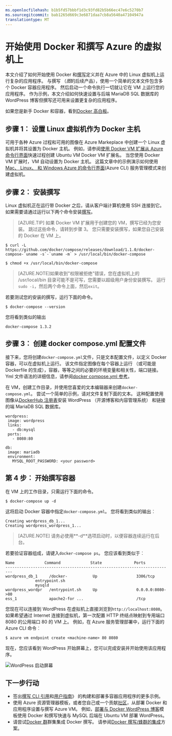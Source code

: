 ```yaml
---
ms.openlocfilehash: b1b5fd57bbbf1d3c93fd82b5b66ec47e6c5270b7
ms.sourcegitcommit: bab1265d669c3e6871daa7cb8a5640a47104947a
translationtype: MT
---
```

<properties
   pageTitle="开始使用 Docker 和撰写 Azure 的虚拟机上"
   description="使用撰写和在 Azure 上的 Docker 快速简介"
   services="virtual-machines"
   documentationCenter=""
   authors="dlepow"
   manager="timlt"
   editor=""/>

<tags
   ms.service="virtual-machines"
   ms.devlang="NA"
   ms.topic="article"
   ms.tgt_pltfrm="vm-linux"
   ms.workload="infrastructure-services"
   ms.date="08/07/2015"
   ms.author="danlep"/>

# 开始使用 Docker 和撰写 Azure 的虚拟机上

本文介绍了如何开始使用 Docker 和[撰写](http://github.com/docker/compose)定义并在 Azure 中的 Linux 虚拟机上运行复杂的应用程序。 与撰写 （*图*的后续产品），使用一个简单的文本文件包含多个 Docker 容器应用程序。 然后启动一个命令执行一切就让它在 VM 上运行您的应用程序。 作为示例，本文介绍如何快速设置与后端 MariaDB SQL 数据库的 WordPress 博客但撰写还可用来设置更复杂的应用程序。

如果您是新手 Docker 和容器，看到[Docker 高白板](http://azure.microsoft.com/documentation/videos/docker-high-level-whiteboard/)。

## 步骤 1︰ 设置 Linux 虚拟机作为 Docker 主机

可用于各种 Azure 过程和可用的图像在 Azure Markeplace 中创建一个 Linux 虚拟机并将其设置为 Docker 主机。 例如，请参阅[使用 Docker VM 扩展从 Azure 命令行界面](virtual-machines-docker-with-xplat-cli.md)快速过程创建 Ubuntu VM Docker VM 扩展名。 当您使用 Docker VM 扩展时，VM 自动设置为 Docker 主机。 这篇文章中的示例演示如何使用[Mac、 Linux、 和 Windows Azure 的命令行界面](../xplat-cli.md)(Azure CLI) 服务管理模式来创建虚拟机。

## 步骤 2︰ 安装撰写

Linux 虚拟机正在运行带 Docker 之后，请从客户端计算机使用 SSH 连接到它。 如果需要请通过运行以下两个命令安装[撰写](https://github.com/docker/compose/blob/882dc673ce84b0b29cd59b6815cb93f74a6c4134/docs/install.md)。

>[AZURE.TIP] 如果 Docker VM 扩展用于创建您的 VM，撰写已经为您安装。 跳过这些命令，请转到步骤 3。 您只需要安装撰写，如果您自己安装的 Docker 在 VM 上。

```
$ curl -L https://github.com/docker/compose/releases/download/1.1.0/docker-compose-`uname -s`-`uname -m` > /usr/local/bin/docker-compose

$ chmod +x /usr/local/bin/docker-compose
```
>[AZURE.NOTE]如果收到"权限被拒绝"错误，您在虚拟机上的 /usr/local/bin 目录可能不是可写，您需要以超级用户身份安装撰写。 运行`sudo -i`，然后两个命令上面，然后`exit`。

若要测试您的安装的撰写，运行下面的命令。

```
$ docker-compose --version
```

您将看到类似的输出
```
docker-compose 1.3.2
```


## 步骤 3︰ 创建 docker compose.yml 配置文件

接下来，您将创建`docker-compose.yml`文件，只是文本配置文件，以定义 Docker 容器，可以在虚拟机上运行。  该文件指定图像在每个容器上运行 （或可能是 Dockerfile 的生成），容器，等等之间的必要的环境变量和相关性，端口链接。 Yml 文件语法的详细信息，请参阅[docker compose.yml 参考](http://docs.docker.com/compose/yml/)。

在 VM，创建工作目录，并使用您喜爱的文本编辑器来创建`docker-compose.yml`。 尝试一个简单的示例，请对文件复制下面的文本。 这种配置使用图像从[DockerHub 注册表](https://registry.hub.docker.com/_/wordpress/)安装 WordPress （开源博客和内容管理系统） 和链接的端 MariaDB SQL 数据库。

 ```
 wordpress:
  image: wordpress
  links:
    - db:mysql
  ports:
    - 8080:80

db:
  image: mariadb
  environment:
    MYSQL_ROOT_PASSWORD: <your password>

```

## 第 4 步︰ 开始撰写容器

在 VM 上的工作目录，只需运行下面的命令。

```
$ docker-compose up -d

```

这将启动 Docker 容器中指定`docker-compose.yml`。 您将看到类似的输出︰

```
Creating wordpress_db_1...
Creating wordpress_wordpress_1...
```

>[AZURE.NOTE] 请务必使用**-d**选项启动时，以便容器连续运行在后台。

若要验证容器组成，请键入`docker-compose ps`。 您应该看到类似于︰

```
Name             Command             State              Ports
-------------------------------------------------------------------------
wordpress_db_1     /docker-           Up                 3306/tcp
             entrypoint.sh
             mysqld
wordpress_wordpr   /entrypoint.sh     Up                 0.0.0.0:8080->80
ess_1              apache2-for ...                       /tcp
```

您现在可以连接到 WordPress 在虚拟机上直接浏览到`http://localhost:8080`。 如果希望通过 Internet 连接到虚拟机，第一次配置 HTTP 终结点映射到专用端口 8080 的公用端口 80 的 VM 上。 例如，在 Azure 服务管理部署中，运行下面的 Azure CLI 命令︰

```
$ azure vm endpoint create <machine-name> 80 8080

```

现在，您应该看到 WordPress 开始屏幕上，您可以完成安装并开始使用该应用程序。

![WordPress 启动屏幕][wordpress_start]


## 下一步行动

* 签出[撰写 CLI 引用](http://docs.docker.com/compose/cli/)和[用户指南](http://docs.docker.com/compose/)》 的构建和部署多容器应用程序的更多示例。
* 使用 Azure 资源管理器模板，或者您自己或一个贡献[社区](http://azure.microsoft.com/documentation/templates/)，从部署 Docker 和应用程序设置与撰写 Azure VM。 例如，[部署与 Docker WordPress 博客](https://azure.microsoft.com/documentation/templates/docker-wordpress-mysql/)模板使用 Docker 和撰写快速与 MySQL 后端在 Ubuntu VM 部署 WordPress。
* 请尝试[Docker 群](virtual-machines-docker-swarm.md)群集集成 Docker 撰写。 请参阅[Docker 撰写/蜂群的集成](https://github.com/docker/compose/blob/master/SWARM.md)方案。

<!--Image references-->

[wordpress_start]: ./media/virtual-machines-docker-compose-quickstart/WordPress.png
